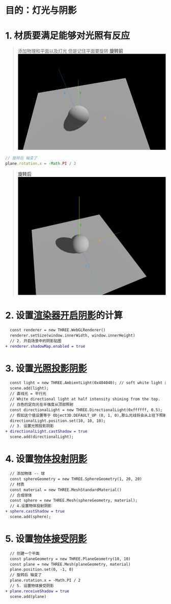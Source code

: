 # 目的：灯光与阴影
# 1. 材质要满足能够对光照有反应
> 添加物理和平面以及灯光
> 但是记住平面要旋转
> **旋转前**
![typora.jpg](../noteImg/18/20230522090720.png)
```ts
// 旋转后 轴变了
plane.rotation.x = -Math.PI / 2
```
> **旋转后**
![typora.jpg](../noteImg/18/20230522090930.png)

# 2. 设置[渲染器开启阴影](https://threejs.org/docs/index.html?q=DirectionalLight#api/zh/renderers/WebGLRenderer.shadowMap)的计算 
```diff
  const renderer = new THREE.WebGLRenderer()
  renderer.setSize(window.innerWidth, window.innerHeight)
  // 2. 开启场景中的阴影贴图
+ renderer.shadowMap.enabled = true
```
# 3. 设置[光照投影阴影](https://threejs.org/docs/index.html?q=DirectionalLight#api/zh/lights/DirectionalLight.castShadow)
```diff
  const light = new THREE.AmbientLight(0x404040); // soft white light 柔和的白光
  scene.add(light);
  // 直线光 = 平行光
  // White directional light at half intensity shining from the top. 
  // 白色的定向光在半强度从顶部照射
  const directionalLight = new THREE.DirectionalLight(0xffffff, 0.5);
  // 假如这个值设置等于 Object3D.DEFAULT_UP (0, 1, 0),那么光线将会从上往下照射+ (x，z, y)
  directionalLight.position.set(10, 10, 10);
  // 3. 设置光照投影阴影
+ directionalLight.castShadow = true
  scene.add(directionalLight);
```
# 4. 设置[物体投射阴影](https://threejs.org/docs/index.html?q=Mesh#api/zh/core/Object3D.castShadow)
```diff
  // 添加物体 -- 球
  const sphereGeometry = new THREE.SphereGeometry(1, 20, 20)
  // 材质
  const material = new THREE.MeshStandardMaterial()
  // 合成球体
  const sphere = new THREE.Mesh(sphereGeometry, material);
  // 4.设置物体投射阴影
+ sphere.castShadow = true
  scene.add(sphere);
```
# 5. 设置[物体接受阴影](https://threejs.org/docs/index.html?q=Mesh#api/zh/core/Object3D.receiveShadow)
```diff
  // 创建一个平面
  const planeGeometry = new THREE.PlaneGeometry(10, 10)
  const plane = new THREE.Mesh(planeGeometry, material)
  plane.position.set(0, -1, 0)
  // 旋转后 轴变了
  plane.rotation.x = -Math.PI / 2
  // 5. 设置物体接受阴影
+ plane.receiveShadow = true
  scene.add(plane)
```


